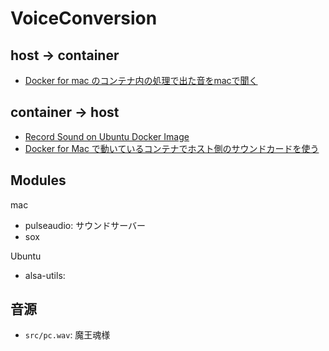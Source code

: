 # VoiceConversion
## host -> container

- [Docker for mac のコンテナ内の処理で出た音をmacで聞く](https://qiita.com/Mco7777/items/18e29b98ddbc2614169b)

## container -> host

- [Record Sound on Ubuntu Docker Image](https://stackoverflow.com/questions/43312975/record-sound-on-ubuntu-docker-image)
- [Docker for Mac で動いているコンテナでホスト側のサウンドカードを使う](https://mint.hateblo.jp/entry/2018/01/09/024358)

## Modules

mac

- pulseaudio: サウンドサーバー
- sox

Ubuntu

- alsa-utils: 

## 音源

- `src/pc.wav`: 魔王魂様